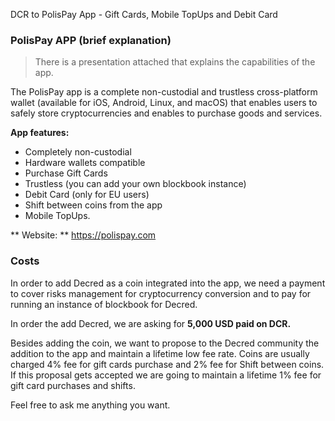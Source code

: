 DCR to PolisPay App - Gift Cards, Mobile TopUps and Debit Card

### PolisPay APP (brief explanation)

> There is a presentation attached that explains the capabilities of the app.

The PolisPay app is a complete non-custodial and trustless cross-platform wallet (available for iOS, Android, Linux, and macOS) that enables users to safely store cryptocurrencies and enables to purchase goods and services. 

**App features:**

- Completely non-custodial
- Hardware wallets compatible
- Purchase Gift Cards
- Trustless (you can add your own blockbook instance)
-  Debit Card (only for EU users)
- Shift between coins from the app
- Mobile TopUps.

** Website: ** https://polispay.com

### Costs

In order to add Decred as a coin integrated into the app, we need a payment to cover risks management for cryptocurrency conversion and to pay for running an instance of blockbook for Decred. 

In order the add Decred, we are asking for **5,000 USD paid on DCR.**

Besides adding the coin, we want to propose to the Decred community the addition to the app and maintain a lifetime low fee rate. Coins are usually charged 4% fee for gift cards purchase and 2% fee for Shift between coins. If this proposal gets accepted we are going to maintain a lifetime 1% fee for gift card purchases and shifts.

Feel free to ask me anything you want.